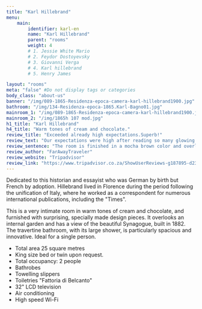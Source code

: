 ```yaml
---
title: "Karl Hillebrand"
menu:
    main:
        identifier: karl-en
        name: "Karl Hillebrand"
        parent: "rooms"
        weight: 4
        # 1. Jessie White Mario
        # 2. Feydor Dostoyevsky
        # 3. Giovanni Verga
        # 4. Karl hillebrand
        # 5. Henry James

layout: "rooms"
meta: "false" #Do not display tags or categories
body_class: "about-us"
banner: "/img/089-1865-Residenza-epoca-camera-karl-hillebrand1900.jpg"
bathroom: "/img/134-Residenza-epoca-1865.Karl-Bagno01.jpg"
mainroom_1: "/img/089-1865-Residenza-epoca-camera-karl-hillebrand1900.jpg"
mainroom_2: "/img/1865h 107 mod.jpg"
h1_title: "Karl Hillebrand"
h4_title: "Warm tones of cream and chocolate."
review_title: "Exceeded already high expectations.Superb!"
review_text: "Our expectations were high after reading so many glowing reviews. I am happy to say that our stay at 1865 Residenza d'epoca was the highlight of our trip. It has the feel of a private club. My sister and I were checked in by Michel, our wonderful host. Michel gave us a tour of the property and gave us our room keys. My room was Jessie White Mario. The room has a beautiful frescoed ceiling and a view of the garden. Everything has been thought of, from blackout drapes to multiple outlets for charging electronic devices. The king size bed is comfortable and features high thread count linens. The climate control unit has precise settings. It was just warm enough for me to leave the window open and enjoy the quiet. No honking horns, etc. The Jessie White Mario bathroom has plenty of room. The rainfall shower head is a plus. Toiletries include shampoo, shower gel, lotion, and a small amenity kit. My sister's room was Karl Hillebrand. The room is finished in a mocha brown color and overlooks the garden. Behind the bed and its giant headboard is a custom made closet/dresser area. It's quite nice. The bathroom has a massive walk in shower. The moment my sister saw the bathroom, she wanted this room. Both our rooms were spotlessly clean. Extra amenities include slippers and a room safe. The dining room has an extra refrigerator for guests to store food. Wifi speeds were 15 Mbps down and 6 Mbps up. Small snacks such as fruit and biscotti are available in the living room. Breakfast was great throughout our stay. Michel and Cinzia make the most wonderful scrambled eggs for breakfast, any way you like them. The breakfast/dining room also features very comfortable couches and chairs to relax and socialize. Calm piano music usually play in the background. Our hosts, Michel and Cinzia were wonderful. I recommend that anyone looking to visit Florence book their rooms well in advance."
review_sentence: "The room is finished in a mocha brown color and overlooks the garden. The bathroom has a massive walk in shower."
review_author: "FarAwayTraveler"
review_website: "Tripadvisor"
review_link: "https://www.tripadvisor.co.za/ShowUserReviews-g187895-d2333948-r566477645-1865_Residenza_d_epoca-Florence_Tuscany.html"
---
```


<p>Dedicated to this historian and essayist who was German by birth but French by adoption. Hillebrand lived in Florence during the period following the unification of Italy, where he worked as a correspondent for numerous international publications, including the "Times".</p>
<p>This is a very intimate room in warm tones of cream and chocolate, and furnished with surprising, specially made design pieces. It overlooks an internal garden and has a view of the beautiful Synagogue, built in 1882. The travertine bathroom, with its large shower, is particularly spacious and innovative. Ideal for a single person.</p>
<div class="card card-pricing" data-background-color="orange">
    <div class="card-body">
        <!-- <h5 class="category">Characteristics</h5> -->
        <!-- <h3 class="card-title"><small>$</small>40</h3> -->
        <ul>
            <li>Total area ​​25 square metres</li>
            <li>King size bed or twin upon request.</li>
            <li>Total occupancy: 2 people</li>
            <li>Bathrobes</li>
            <li>Towelling slippers</li>
            <li>Toiletries "Fattoria di Belcanto"</li>
            <!-- <li>(natural products made in the Mugello valley - Tuscany)</li> -->
            <li>32" LCD television</li>
            <li>Air conditioning</li>
            <li>High speed Wi-Fi</li>
        </ul>
    </div>
</div>
